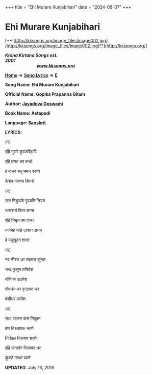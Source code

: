 +++
title = "Ehi Murare Kunjabihari"
date = "2024-08-07"
+++

# Ehi Murare Kunjabihari
[**![http://kksongs.org/image_files/image002.jpg](http://kksongs.org/image_files/image002.jpg)**](http://kksongs.org/)

**_Krsna Kirtana Songs est. 2001_**                                                                                                                                                 **_www.kksongs.org_**

**[Home](http://kksongs.org/)** **⇒** **[Song Lyrics](http://kksongs.org/lyrics.html)** **⇒** **[E](http://kksongs.org/songs/song_e.html)**

**Song Name: Ehi Murare Kunjabihari**

**Official Name: Gopika Prapanna Gitam**

**Author:** [**Jayadeva Goswami**](http://kksongs.org/authors/list/jayadeva.html)

**Book Name: Astapadi**

**Language: [Sanskrit](http://kksongs.org/language/list/sanskrit.html)**

**LYRICS:**

(१)

एहि मुरारे कुञ्जबिहारि

एहि प्रणत तव बन्धो

हे माधव मधु मथन वरेण्य

केशव करुणा सिन्धो

(२)

रास निकुञ्जे गुञ्जति नियतं

भ्रमरशतं किल कान्त

एहि निभृत पथ पान्थ

त्वामिह याछे दरशन दानम्

हे मधुसूदन शान्त

(३)

नव नीरज धर श्यामल सुन्दर

चन्द्र कुसुम रुचिवेश

गोपिगण हृदयेश

गोवर्धन धर वृन्दावन चर

वंशीधर परमेश

(४)

राधा रञ्जन कंस निषूदन

प्रण तिस्तावक चरणे

निखिल निराश्रय शरणे

एहि जनार्दन पिताम्बर धर

कुञ्जे मन्थर पवने

**UPDATED:** July 16, 2016